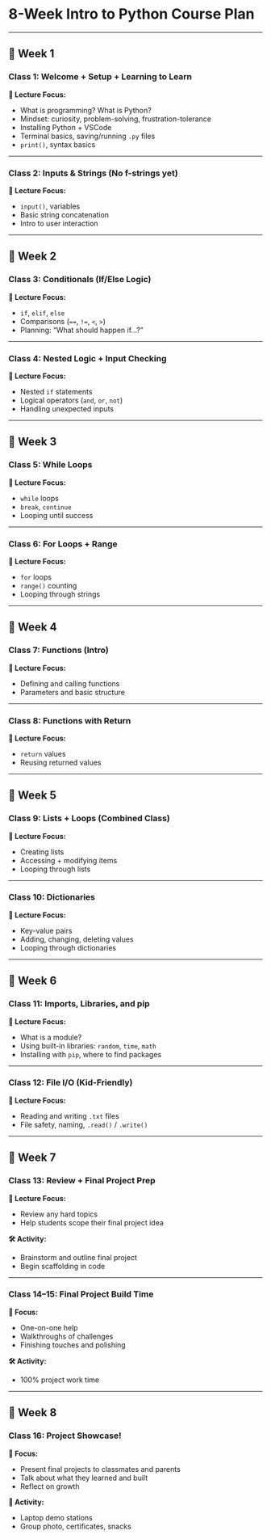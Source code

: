 # 8-Week Intro to Python Course Plan

---

## 🧃 Week 1

### Class 1: Welcome + Setup + Learning to Learn  
**🧠 Lecture Focus:**  
- What is programming? What is Python?  
- Mindset: curiosity, problem-solving, frustration-tolerance  
- Installing Python + VSCode  
- Terminal basics, saving/running `.py` files  
- `print()`, syntax basics  

---

### Class 2: Inputs & Strings (No f-strings yet)  
**🧠 Lecture Focus:**  
- `input()`, variables  
- Basic string concatenation  
- Intro to user interaction  

---

## 🧃 Week 2

### Class 3: Conditionals (If/Else Logic)  
**🧠 Lecture Focus:**  
- `if`, `elif`, `else`  
- Comparisons (`==`, `!=`, `<`, `>`)  
- Planning: “What should happen if…?”  

---

### Class 4: Nested Logic + Input Checking  
**🧠 Lecture Focus:**  
- Nested `if` statements  
- Logical operators (`and`, `or`, `not`)  
- Handling unexpected inputs  

---

## 🧃 Week 3

### Class 5: While Loops  
**🧠 Lecture Focus:**  
- `while` loops  
- `break`, `continue`  
- Looping until success  

---

### Class 6: For Loops + Range  
**🧠 Lecture Focus:**  
- `for` loops  
- `range()` counting  
- Looping through strings  

---

## 🧃 Week 4

### Class 7: Functions (Intro)  
**🧠 Lecture Focus:**  
- Defining and calling functions  
- Parameters and basic structure  

---

### Class 8: Functions with Return  
**🧠 Lecture Focus:**  
- `return` values  
- Reusing returned values  

---

## 🧃 Week 5

### Class 9: Lists + Loops (Combined Class)  
**🧠 Lecture Focus:**  
- Creating lists  
- Accessing + modifying items  
- Looping through lists  

---

### Class 10: Dictionaries  
**🧠 Lecture Focus:**  
- Key-value pairs  
- Adding, changing, deleting values  
- Looping through dictionaries  

---

## 🧃 Week 6

### Class 11: Imports, Libraries, and pip  
**🧠 Lecture Focus:**  
- What is a module?  
- Using built-in libraries: `random`, `time`, `math`  
- Installing with `pip`, where to find packages  

---

### Class 12: File I/O (Kid-Friendly)  
**🧠 Lecture Focus:**  
- Reading and writing `.txt` files  
- File safety, naming, `.read()` / `.write()`  

---

## 🧃 Week 7

### Class 13: Review + Final Project Prep  
**🧠 Lecture Focus:**  
- Review any hard topics  
- Help students scope their final project idea  

**🛠️ Activity:**  
- Brainstorm and outline final project  
- Begin scaffolding in code  

---

### Class 14–15: Final Project Build Time  
**🧠 Focus:**  
- One-on-one help  
- Walkthroughs of challenges  
- Finishing touches and polishing  

**🛠️ Activity:**  
- 100% project work time  

---

## 🧃 Week 8

### Class 16: Project Showcase!  
**🧠 Focus:**  
- Present final projects to classmates and parents  
- Talk about what they learned and built  
- Reflect on growth  

**🎉 Activity:**  
- Laptop demo stations  
- Group photo, certificates, snacks  
